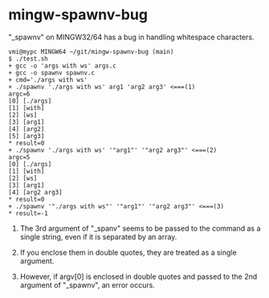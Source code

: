 mingw-spawnv-bug
================

"\_spawnv" on MINGW32/64 has a bug in handling whitespace characters.

```
vmi@mypc MINGW64 ~/git/mingw-spawnv-bug (main)
$ ./test.sh
+ gcc -o 'args with ws' args.c
+ gcc -o spawnv spawnv.c
+ cmd='./args with ws'
+ ./spawnv './args with ws' arg1 'arg2 arg3' <===(1)
argc=6
[0] [./args]
[1] [with]
[2] [ws]
[3] [arg1]
[4] [arg2]
[5] [arg3]
* result=0
+ ./spawnv './args with ws' '"arg1"' '"arg2 arg3"' <===(2)
argc=5
[0] [./args]
[1] [with]
[2] [ws]
[3] [arg1]
[4] [arg2 arg3]
* result=0
+ ./spawnv '"./args with ws"' '"arg1"' '"arg2 arg3"' <===(3)
* result=-1
```

1. The 3rd argument of "\_spanv" seems to be passed to the command as a single string, even if it is separated by an array.

2. If you enclose them in double quotes, they are treated as a single argument.

3. However, if argv[0] is enclosed in double quotes and passed to the 2nd argument of "\_spawnv", an error occurs.
